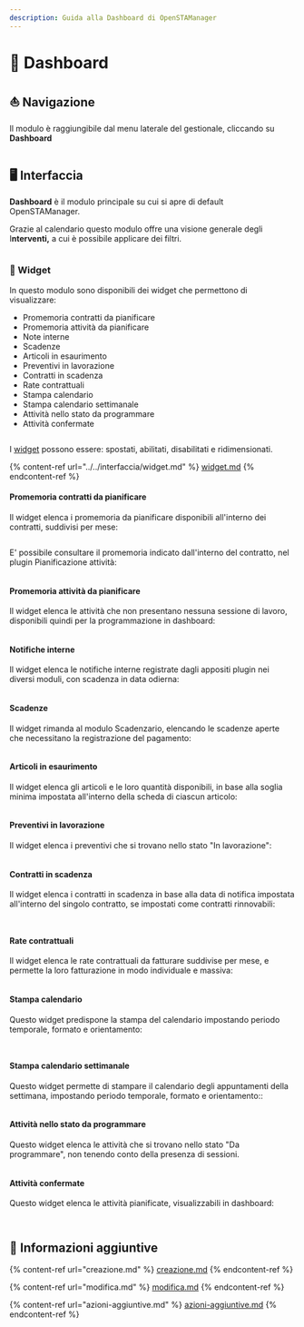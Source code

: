 ```yaml
---
description: Guida alla Dashboard di OpenSTAManager
---
```


# 📅 Dashboard

## ⛵ Navigazione

Il modulo è raggiungibile dal menu laterale del gestionale, cliccando su **Dashboard**

<figure><img src="../../../.gitbook/assets/immagine.png" alt=""><figcaption></figcaption></figure>

## 🖥️ **Interfaccia**

**Dashboard** è il modulo principale su cui si apre di default OpenSTAManager.

Grazie al calendario questo modulo offre una visione generale degli I**nterventi,** a cui è possibile applicare dei filtri.

<figure><img src="../../../.gitbook/assets/immagine (1).png" alt=""><figcaption></figcaption></figure>

### 👾 Widget

In questo modulo sono disponibili dei widget che permettono di visualizzare:

* Promemoria contratti da pianificare
* Promemoria attività da pianificare
* Note interne
* Scadenze
* Articoli in esaurimento
* Preventivi in lavorazione
* Contratti in scadenza
* Rate contrattuali
* Stampa calendario
* Stampa calendario settimanale
* Attività nello stato da programmare
* Attività confermate

<figure><img src="../../../.gitbook/assets/immagine (2).png" alt=""><figcaption></figcaption></figure>

I [widget](../../interfaccia/widget.md) possono essere: spostati, abilitati, disabilitati e ridimensionati.

{% content-ref url="../../interfaccia/widget.md" %}
[widget.md](../../interfaccia/widget.md)
{% endcontent-ref %}

#### Promemoria contratti da pianificare

Il widget elenca i promemoria da pianificare disponibili all'interno dei contratti, suddivisi per mese:

<figure><img src="../../../.gitbook/assets/immagine (3).png" alt=""><figcaption></figcaption></figure>

E' possibile consultare il promemoria indicato dall'interno del contratto, nel plugin Pianificazione attività:

<figure><img src="../../../.gitbook/assets/immagine (4).png" alt=""><figcaption></figcaption></figure>

#### Promemoria attività da pianificare

Il widget elenca le attività che non presentano nessuna sessione di lavoro, disponibili quindi per la programmazione in dashboard:

<figure><img src="../../../.gitbook/assets/immagine (5).png" alt=""><figcaption></figcaption></figure>

#### Notifiche interne

Il widget elenca le notifiche interne registrate dagli appositi plugin nei diversi moduli, con scadenza in data odierna:

<figure><img src="../../../.gitbook/assets/immagine (6).png" alt=""><figcaption></figcaption></figure>

#### Scadenze

Il widget rimanda al modulo Scadenzario, elencando le scadenze aperte che necessitano la registrazione del pagamento:

<figure><img src="../../../.gitbook/assets/immagine (7).png" alt=""><figcaption></figcaption></figure>

#### Articoli in esaurimento

Il widget elenca gli articoli e le loro quantità disponibili, in base alla soglia minima impostata all'interno della scheda di ciascun articolo:

<figure><img src="../../../.gitbook/assets/immagine (8).png" alt=""><figcaption></figcaption></figure>

#### Preventivi in lavorazione

Il widget elenca i preventivi che si trovano nello stato "In lavorazione":

<figure><img src="../../../.gitbook/assets/immagine (9).png" alt=""><figcaption></figcaption></figure>

#### Contratti in scadenza

Il widget elenca i contratti in scadenza in base alla data di notifica impostata all'interno del singolo contratto, se impostati come contratti rinnovabili:

<figure><img src="../../../.gitbook/assets/immagine (10).png" alt=""><figcaption></figcaption></figure>

<figure><img src="../../../.gitbook/assets/immagine (11).png" alt=""><figcaption></figcaption></figure>

#### Rate contrattuali

Il widget elenca le rate contrattuali da fatturare suddivise per mese, e permette la loro fatturazione in modo individuale e massiva:

<figure><img src="../../../.gitbook/assets/immagine (12).png" alt=""><figcaption></figcaption></figure>

#### Stampa calendario

Questo widget predispone la stampa del calendario impostando periodo temporale, formato e orientamento:

<figure><img src="../../../.gitbook/assets/immagine (13).png" alt=""><figcaption></figcaption></figure>

<figure><img src="../../../.gitbook/assets/immagine (14).png" alt=""><figcaption></figcaption></figure>

#### Stampa calendario settimanale

Questo widget permette di stampare il calendario degli appuntamenti della settimana, impostando periodo temporale, formato e orientamento::

<figure><img src="../../../.gitbook/assets/immagine (15).png" alt=""><figcaption></figcaption></figure>

#### Attività nello stato da programmare

Questo widget elenca le attività che si trovano nello stato "Da programmare", non tenendo conto della presenza di sessioni.

<figure><img src="../../../.gitbook/assets/immagine (16).png" alt=""><figcaption></figcaption></figure>

#### Attività confermate

Questo widget elenca le attività pianificate, visualizzabili in dashboard:

<figure><img src="../../../.gitbook/assets/immagine (17).png" alt=""><figcaption></figcaption></figure>

<figure><img src="../../../.gitbook/assets/immagine (841).png" alt=""><figcaption></figcaption></figure>

## 🔽 Informazioni aggiuntive

{% content-ref url="creazione.md" %}
[creazione.md](creazione.md)
{% endcontent-ref %}

{% content-ref url="modifica.md" %}
[modifica.md](modifica.md)
{% endcontent-ref %}

{% content-ref url="azioni-aggiuntive.md" %}
[azioni-aggiuntive.md](azioni-aggiuntive.md)
{% endcontent-ref %}
